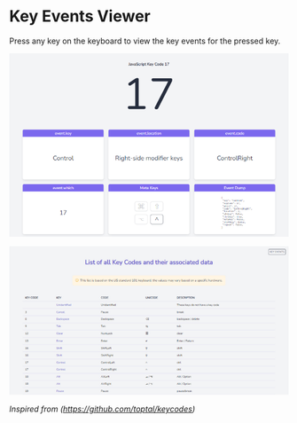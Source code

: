 # Key Events Viewer
Press any key on the keyboard to view the key events for the pressed key.

![alt text](https://github.com/adithsuresh/keyevents/blob/main/screenshot.png?raw=true)

![alt text](https://github.com/adithsuresh/keyevents/blob/main/screenshot2.png?raw=true)

*Inspired from (https://github.com/toptal/keycodes)*
